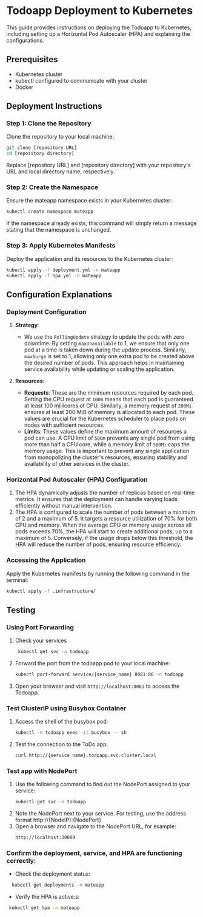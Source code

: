 # Todoapp Deployment to Kubernetes

This guide provides instructions on deploying the Todoapp to Kubernetes, including setting up a Horizontal Pod Autoscaler (HPA) and explaining the configurations.

## Prerequisites

- Kubernetes cluster
- kubectl configured to communicate with your cluster
- Docker

## Deployment Instructions

### Step 1: Clone the Repository

Clone the repository to your local machine:

```bash
git clone [repository URL]
cd [repository directory]
```

Replace [repository URL] and [repository directory] with your repository's URL and local directory name, respectively.

### Step 2: Create the Namespace

Ensure the mateapp namespace exists in your Kubernetes cluster:

```bash
kubectl create namespace mateapp
```

If the namespace already exists, this command will simply return a message stating that the namespace is unchanged.

### Step 3: Apply Kubernetes Manifests

Deploy the application and its resources to the Kubernetes cluster:
```bash
kubectl apply -f deployment.yml -n mateapp
kubectl apply -f hpa.yml -n mateapp
```

## Configuration Explanations

### Deployment Configuration
1. **Strategy**: 
   - We use the `RollingUpdate` strategy to update the pods with zero downtime. By setting `maxUnavailable` to 1, we ensure that only one pod at a time is taken down during the update process. Similarly, `maxSurge` is set to 1, allowing only one extra pod to be created above the desired number of pods. This approach helps in maintaining service availability while updating or scaling the application.
   
2. **Resources**:
   - **Requests**: These are the minimum resources required by each pod. Setting the CPU request at `100m` means that each pod is guaranteed at least 100 millicores of CPU. Similarly, a memory request of `200Mi` ensures at least 200 MiB of memory is allocated to each pod. These values are crucial for the Kubernetes scheduler to place pods on nodes with sufficient resources.
   - **Limits**: These values define the maximum amount of resources a pod can use. A CPU limit of `500m` prevents any single pod from using more than half a CPU core, while a memory limit of `500Mi` caps the memory usage. This is important to prevent any single application from monopolizing the cluster's resources, ensuring stability and availability of other services in the cluster.

### Horizontal Pod Autoscaler (HPA) Configuration
1. The HPA dynamically adjusts the number of replicas based on real-time metrics. It ensures that the deployment can handle varying loads efficiently without manual intervention.
2. The HPA is configured to scale the number of pods between a minimum of 2 and a maximum of 5. It targets a resource utilization of 70% for both CPU and memory. When the average CPU or memory usage across all pods exceeds 70%, the HPA will start to create additional pods, up to a maximum of 5. Conversely, if the usage drops below this threshold, the HPA will reduce the number of pods, ensuring resource efficiency.

### Accessing the Application
Apply the Kubernetes manifests by running the following command in the terminal:
```bash
kubectl apply -f .infrastructure/
```

## Testing

### Using Port Forwarding
1. Check your services
   ```bash
    kubectl get svc -n todoapp
   ```
2. Forward the port from the todoapp pod to your local machine:
    ```bash
    kubectl port-forward service/{service_name} 8081:80 -n todoapp
    ```
3. Open your browser and visit ```http://localhost:8081``` to access the Todoapp.

### Test ClusterIP using Busybox Container

1. Access the shell of the busybox pod:
    ```bash
    kubectl -n todoapp exec -it busybox -- sh
    ```
2. Test the connection to the ToDo app:
    ```bash
   curl http://{service_name}.todoapp.svc.cluster.local
    ```

### Test app with NodePort

1. Use the following command to find out the NodePort assigned to your service:
    ```bash
    kubectl get svc -n todoapp
    ```
2. Note the NodePort next to your service. For testing, use the address format http://{NodeIP}:{NodePort}
3. Open a browser and navigate to the NodePort URL, for example:
    ```bash
    http://localhost:30080
    ```

### Confirm the deployment, service, and HPA are functioning correctly:

- Check the deployment status:
```bash
  kubectl get deployments -n mateapp
```
- Verify the HPA is active:s:
```bash
 kubectl get hpa -n mateapp
```
